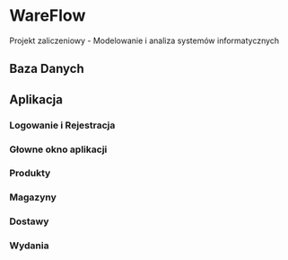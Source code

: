 # WareFlow
Projekt zaliczeniowy - Modelowanie i analiza systemów informatycznych

## Baza Danych

## Aplikacja

### Logowanie i Rejestracja

### Głowne okno aplikacji

### Produkty

### Magazyny

### Dostawy

### Wydania
